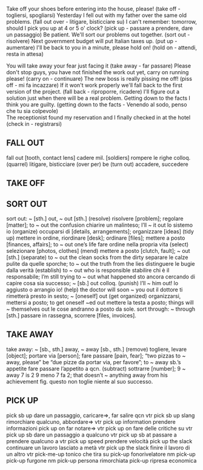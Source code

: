 Take off your shoes before entering into the house, please! (take off - togliersi, spogliarsi)
Yesterday I fell out with my father over the same old problems.  (fall out over - litigare, bisticciare su)
I can't remember:  tomorrow, should I pick you up at 4 or 5 o' clock? (pick up - passare a prendere, dare un passaggio)
Be patient. We'll sort our problems out together. (sort out - risolvere)
Next government budget will put Italian taxes up. (put up - aumentare)
I'll be back to you in a minute, please hold on! (hold on - attendi, resta in attesa)

You will take away your fear just facing it (take away - far passare)
Please don't stop guys, you have not finished the work out yet, carry on running please! (carry on - continuare)
The new boss is really pissing me off! (piss off - mi fa incazzare)
If it won't work properly we'll fall back to the first version of the project. (fall back - riproporre, ricadere)
I'll figure out a solution just when there will be a real problem.
Getting down to the facts I think you are guilty. (getting down  to the facts - Venendo al sodo, penso che tu sia colpevole)  
The receptionist found my reservation and I finally checked in at the hotel (check in - registrarsi)
                                                                                                           
FALL OUT
--------
fall out
[tooth, contact lens] cadere
mil. [soldiers] rompere le righe
colloq. (quarrel) litigare, bisticciare (over per)
be (turn out) accadere, succedere

TAKE OFF
--------
 

SORT OUT
--------
sort out: ~ [sth.] out, ~ out [sth.]
(resolve) risolvere [problem];
regolare [matter];
to ~ out the confusion chiarire un malinteso;
I’ll ~ it out lo sistemo io
(organize) occuparsi di [details, arrangements];
organizzare [ideas]
(tidy up) mettere in ordine, riordinare [desk];
ordinare [files];
mettere a posto [finances, affairs];
to ~ out one’s life fare ordine nella propria vita
(select) selezionare [photos, clothes]
(mend) mettere a posto [clutch, fault];
~ out [sth.]
(separate) to ~ out the clean socks from the dirty separare le calze pulite da quelle sporche;
to ~ out the truth from the lies distinguere le bugie dalla verità
(establish) to ~ out who is responsible stabilire chi è il responsabile;
I’m still trying to ~ out what happened sto ancora cercando di capire cosa sia successo;
~ [sb.] out
colloq.
(punish) I’ll ~ him out! lo aggiusto o arrangio io!
(help) the doctor will soon ~ you out il dottore ti rimetterà presto in sesto;
~ [oneself] out
(get organized) organizzarsi, mettersi a posto;
to get oneself ~ed out mettere la testa a posto;
things will ~ themselves out le cose andranno a posto da sole.
sort through: ~ through [sth.]
passare in rassegna, scorrere [files, invoices].            


TAKE AWAY
---------
take away: ~ [sb., sth.] away, ~ away [sb., sth.]
(remove) togliere, levare [object];
portare via [person];
fare passare [pain, fear];
“two pizzas to ~ away, please” be “due pizze da portar via, per favore”;
to ~ away sb.’s appetite fare passare l’appetito a qcn.
(subtract) sottrarre [number];
9 ~ away 7 is 2 9 meno 7 fa 2;
that doesn’t ~ anything away from his achievement fig. questo non toglie niente al suo successo.    

PICK UP
-------
pick sb up			dare un passaggio, caricare⇒, far salire qcn vtr
pick sb up		slang	rimorchiare qualcuno, abbordare⇒ vtr
pick up information			prendere informazioni
pick up on			far notare⇒ vtr
pick up on			fare delle critiche su vtr
pick up sb			dare un passaggio a qualcuno vtr
pick up sb at			passare a prendere qualcuno a vtr
pick up speed			prendere velocità
pick up the slack			continuare un lavoro lasciato a metà vtr
pick up the slack			finire il lavoro di un altro vtr
pick-me-up			tonico che tira su
pick-up			fonorivelatore nm
pick-up		pick-up	furgone nm
pick-up			persona rimorchiata
pick-up			ripresa economica